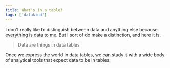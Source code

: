 ```yaml
---
title: What's in a table?
tags: ['datakind']
---
```

I don't really like to distinguish between data and anything else
because [everything is data to me](/!/world-data-world). But I sort
of do make a distinction, and here it is.

> Data are things in data tables

Once we express the world in data tables, we can study it with a
wide body of analytical tools that expect data to be in tables.
